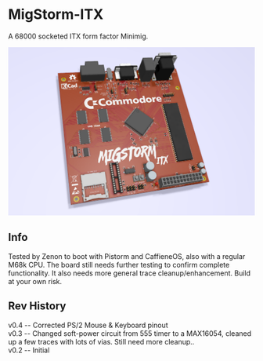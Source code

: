 # MigStorm-ITX
A 68000 socketed ITX form factor Minimig.

![pic](pic.png)

## Info
Tested by Zenon to boot with Pistorm and CaffieneOS, also with a regular M68k CPU. The board still needs further testing to confirm complete functionality. It also needs more general trace cleanup/enhancement. Build at your own risk.

## Rev History
v0.4 -- Corrected PS/2 Mouse & Keyboard pinout \
v0.3 -- Changed soft-power circuit from 555 timer to a MAX16054, cleaned up a few traces with lots of vias. Still need more cleanup.. \
v0.2 -- Initial
